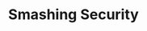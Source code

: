 ---
title: Smashing Security
description: News and views from the world of cybersecurity, hacking, and internet threats.
url: https://www.smashingsecurity.com/
image:
    # url: '/assets/images/cafe.png'
    # alt: 'Cafe'
tags: ['news', 'podcast']
pubDate: 2023-11-09
draft: false
---